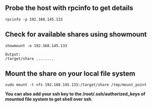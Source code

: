 ## Probe the host with rpcinfo to get details

```
rpcinfo -p 192.168.145.133
```

## Check for available shares using showmount

```
showmount -e 192.168.145.133

Output:
/target/share ........
```

## Mount the share on your local file system

```
sudo mount -t nfs 192.168.145.133:/target/share /tmp/mount_point
```

__You can also add your ssh key to the /root/.ssh/authorized_keys of mounted file system to get shell over ssh__.
